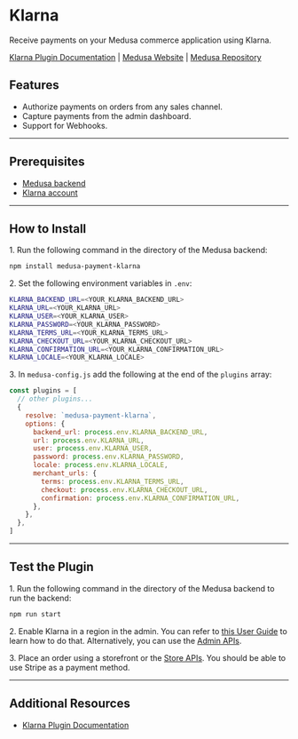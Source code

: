 # Klarna

Receive payments on your Medusa commerce application using Klarna.

[Klarna Plugin Documentation](https://docs.medusajs.com/plugins/payment/klarna) | [Medusa Website](https://medusajs.com/) | [Medusa Repository](https://github.com/medusajs/medusa)

## Features

- Authorize payments on orders from any sales channel.
- Capture payments from the admin dashboard.
- Support for Webhooks.

---

## Prerequisites

- [Medusa backend](https://docs.medusajs.com/development/backend/install)
- [Klarna account](https://www.klarna.com/)

---

## How to Install

1\. Run the following command in the directory of the Medusa backend:

  ```bash
  npm install medusa-payment-klarna
  ```

2\. Set the following environment variables in `.env`:

  ```bash
  KLARNA_BACKEND_URL=<YOUR_KLARNA_BACKEND_URL>
  KLARNA_URL=<YOUR_KLARNA_URL>
  KLARNA_USER=<YOUR_KLARNA_USER>
  KLARNA_PASSWORD=<YOUR_KLARNA_PASSWORD>
  KLARNA_TERMS_URL=<YOUR_KLARNA_TERMS_URL>
  KLARNA_CHECKOUT_URL=<YOUR_KLARNA_CHECKOUT_URL>
  KLARNA_CONFIRMATION_URL=<YOUR_KLARNA_CONFIRMATION_URL>
  KLARNA_LOCALE=<YOUR_KLARNA_LOCALE>
  ```

3\. In `medusa-config.js` add the following at the end of the `plugins` array:

  ```js
  const plugins = [
    // other plugins...
    {
      resolve: `medusa-payment-klarna`,
      options: {
        backend_url: process.env.KLARNA_BACKEND_URL,
        url: process.env.KLARNA_URL,
        user: process.env.KLARNA_USER,
        password: process.env.KLARNA_PASSWORD,
        locale: process.env.KLARNA_LOCALE,
        merchant_urls: {
          terms: process.env.KLARNA_TERMS_URL,
          checkout: process.env.KLARNA_CHECKOUT_URL,
          confirmation: process.env.KLARNA_CONFIRMATION_URL,
        },
      },
    },
  ]
  ```

---

## Test the Plugin

1\. Run the following command in the directory of the Medusa backend to run the backend:

  ```bash
  npm run start
  ```

2\. Enable Klarna in a region in the admin. You can refer to [this User Guide](https://docs.medusajs.com/user-guide/regions/providers) to learn how to do that. Alternatively, you can use the [Admin APIs](https://docs.medusajs.com/api/admin#tag/Region/operation/PostRegionsRegion).

3\. Place an order using a storefront or the [Store APIs](https://docs.medusajs.com/api/store). You should be able to use Stripe as a payment method.

---

## Additional Resources

- [Klarna Plugin Documentation](https://docs.medusajs.com/plugins/payment/klarna)
